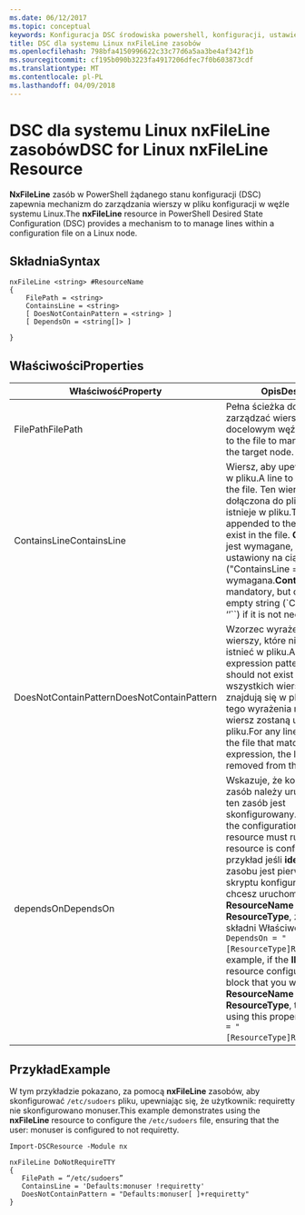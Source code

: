 ```yaml
---
ms.date: 06/12/2017
ms.topic: conceptual
keywords: Konfiguracja DSC środowiska powershell, konfiguracji, ustawienia
title: DSC dla systemu Linux nxFileLine zasobów
ms.openlocfilehash: 798bfa4150996622c33c77d6a5aa3be4af342f1b
ms.sourcegitcommit: cf195b090b3223fa4917206dfec7f0b603873cdf
ms.translationtype: MT
ms.contentlocale: pl-PL
ms.lasthandoff: 04/09/2018
---
```

# <a name="dsc-for-linux-nxfileline-resource"></a><span data-ttu-id="50781-103">DSC dla systemu Linux nxFileLine zasobów</span><span class="sxs-lookup"><span data-stu-id="50781-103">DSC for Linux nxFileLine Resource</span></span>

<span data-ttu-id="50781-104">**NxFileLine** zasób w PowerShell żądanego stanu konfiguracji (DSC) zapewnia mechanizm do zarządzania wierszy w pliku konfiguracji w węźle systemu Linux.</span><span class="sxs-lookup"><span data-stu-id="50781-104">The **nxFileLine** resource in PowerShell Desired State Configuration (DSC) provides a mechanism to to manage lines within a configuration file on a Linux node.</span></span>

## <a name="syntax"></a><span data-ttu-id="50781-105">Składnia</span><span class="sxs-lookup"><span data-stu-id="50781-105">Syntax</span></span>

```
nxFileLine <string> #ResourceName
{
    FilePath = <string>
    ContainsLine = <string>
    [ DoesNotContainPattern = <string> ]
    [ DependsOn = <string[]> ]

}
```

## <a name="properties"></a><span data-ttu-id="50781-106">Właściwości</span><span class="sxs-lookup"><span data-stu-id="50781-106">Properties</span></span>

|  <span data-ttu-id="50781-107">Właściwość</span><span class="sxs-lookup"><span data-stu-id="50781-107">Property</span></span> |  <span data-ttu-id="50781-108">Opis</span><span class="sxs-lookup"><span data-stu-id="50781-108">Description</span></span> |
|---|---|
| <span data-ttu-id="50781-109">FilePath</span><span class="sxs-lookup"><span data-stu-id="50781-109">FilePath</span></span>| <span data-ttu-id="50781-110">Pełna ścieżka do pliku, aby zarządzać wierszy w docelowym węźle.</span><span class="sxs-lookup"><span data-stu-id="50781-110">The full path to the file to manage lines in on the target node.</span></span>|
| <span data-ttu-id="50781-111">ContainsLine</span><span class="sxs-lookup"><span data-stu-id="50781-111">ContainsLine</span></span>| <span data-ttu-id="50781-112">Wiersz, aby upewnić się, istnieje w pliku.</span><span class="sxs-lookup"><span data-stu-id="50781-112">A line to ensure exists in the file.</span></span> <span data-ttu-id="50781-113">Ten wiersz zostanie dołączona do pliku, jeśli nie istnieje w pliku.</span><span class="sxs-lookup"><span data-stu-id="50781-113">This line will be appended to the file if it does not exist in the file.</span></span> <span data-ttu-id="50781-114">**ContainsLine** jest wymagane, ale może być ustawiony na ciąg pusty ("ContainsLine =" "), jeśli nie jest wymagana.</span><span class="sxs-lookup"><span data-stu-id="50781-114">**ContainsLine** is mandatory, but can be set to an empty string (\`ContainsLine = ‘’\`\`) if it is not needed.</span></span>|
| <span data-ttu-id="50781-115">DoesNotContainPattern</span><span class="sxs-lookup"><span data-stu-id="50781-115">DoesNotContainPattern</span></span>| <span data-ttu-id="50781-116">Wzorzec wyrażenia regularnego wierszy, które nie powinny istnieć w pliku.</span><span class="sxs-lookup"><span data-stu-id="50781-116">A regular expression pattern for lines that should not exist in the file.</span></span> <span data-ttu-id="50781-117">Dla wszystkich wierszy, które znajdują się w pliku pasuje do tego wyrażenia regularnego wiersz zostaną usunięte z pliku.</span><span class="sxs-lookup"><span data-stu-id="50781-117">For any lines that exist in the file that match this regular expression, the line will be removed from the file.</span></span>|
| <span data-ttu-id="50781-118">dependsOn</span><span class="sxs-lookup"><span data-stu-id="50781-118">DependsOn</span></span> | <span data-ttu-id="50781-119">Wskazuje, że konfiguracja inny zasób należy uruchomić przed ten zasób jest skonfigurowany.</span><span class="sxs-lookup"><span data-stu-id="50781-119">Indicates that the configuration of another resource must run before this resource is configured.</span></span> <span data-ttu-id="50781-120">Na przykład jeśli **identyfikator** zasobu jest pierwszy blok skryptu konfiguracji, który chcesz uruchomić **ResourceName** i jej typ jest **ResourceType**, za pomocą tej składni Właściwość jest `DependsOn = "[ResourceType]ResourceName"`.</span><span class="sxs-lookup"><span data-stu-id="50781-120">For example, if the **ID** of the resource configuration script block that you want to run first is **ResourceName** and its type is **ResourceType**, the syntax for using this property is `DependsOn = "[ResourceType]ResourceName"`.</span></span>|

## <a name="example"></a><span data-ttu-id="50781-121">Przykład</span><span class="sxs-lookup"><span data-stu-id="50781-121">Example</span></span>

<span data-ttu-id="50781-122">W tym przykładzie pokazano, za pomocą **nxFileLine** zasobów, aby skonfigurować `/etc/sudoers` pliku, upewniając się, że użytkownik: requiretty nie skonfigurowano monuser.</span><span class="sxs-lookup"><span data-stu-id="50781-122">This example demonstrates using the **nxFileLine** resource to configure the `/etc/sudoers` file, ensuring that the user: monuser is configured to not requiretty.</span></span>

```
Import-DSCResource -Module nx

nxFileLine DoNotRequireTTY
{
   FilePath = “/etc/sudoers”
   ContainsLine = 'Defaults:monuser !requiretty'
   DoesNotContainPattern = "Defaults:monuser[ ]+requiretty"
}
```